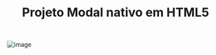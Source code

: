 
<div align="center">
  <h1>Projeto Modal nativo em HTML5</h1><br>
</div>

![image](https://github.com/user-attachments/assets/2abd4c14-f207-4c6f-bb88-56dc2f049870)
